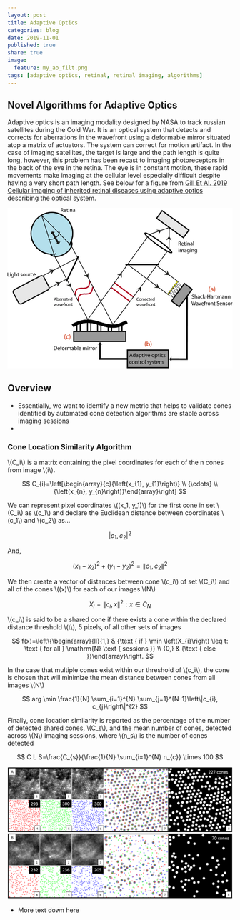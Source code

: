 ```yaml
---
layout: post
title: Adaptive Optics
categories: blog
date: 2019-11-01
published: true
share: true
image:
  feature: my_ao_filt.png
tags: [adaptive optics, retinal, retinal imaging, algorithms]
---
```


## Novel Algorithms for Adaptive Optics

Adaptive optics is an imaging modality designed by NASA to track russian satellites during the Cold War. It is an optical system that detects and corrects for aberrations in the wavefront using a deformable mirror situated atop a matrix of actuators. The system can correct for motion artifact. In the case of imaging satellites, the target is large and the path length is quite long, however, this problem has been recast to imaging photoreceptors in the back of the eye in the retina. The eye is in constant motion, these rapid movements make imaging at the cellular level especially difficult despite having a very short path length. See below for a figure from [Gill Et Al. 2019 Cellular imaging of inherited retinal diseases using adaptive optics](https://www.nature.com/articles/s41433-019-0474-3) describing the optical system.

![](/images/blogs/novel_algorithms/ao_system.png)

## Overview

- Essentially, we want to identify a new metric that helps to validate cones identified by automated cone detection algorithms are stable across imaging sessions
- 

### Cone Location Similarity Algorithm

\\(C_i\\) is a matrix containing the pixel coordinates for each of the n cones from image \\(i\\).

$$
C_{i}=\left[\begin{array}{c}{\left(x_{1}, y_{1}\right)} \\ {\cdots} \\ {\left(x_{n}, y_{n}\right)}\end{array}\right]
$$

We can represent pixel coordinates \\((x_1, y_1)\\) for the first cone in set \\(C_i\\) as \\(c_1\\) and declare the Euclidean distance between coordinates \\(c_1\\) and \\(c_2\\) as...

$$
|c_{1}, c_{2}|^{2}
$$

And,

$$
\left(x_{1}-x_{2}\right)^{2}+\left(y_{1}-y_{2}\right)^{2}=\left\|c_{1}, c_{2}\right\|^{2}
$$

We then create a vector of distances between cone \\(c_i\\) of set \\(C_i\\) and all of the cones \\((x)\\) for each of our images \\(N\\)

$$
X_{i}=\left\|c_{i}, x\right\|^{2}: x \in C_{N}
$$

\\(c_i\\) is said to be a shared cone if there exists a cone within the declared distance threshold \\(t\\), 5 pixels, of all other sets of images

$$
f(x)=\left\{\begin{array}{ll}{1,} & {\text { if } \min \left(X_{i}\right) \leq t: \text { for all } \mathrm{N} \text { sessions }} \\ {0,} & {\text { else }}\end{array}\right.
$$

In the case that multiple cones exist within our threshold of \\(c_i\\), the cone is chosen that will minimize the mean distance between cones from all images \\(N\\)

$$
arg \min \frac{1}{N} \sum_{i=1}^{N} \sum_{j=1}^{N-1}\left\|c_{i}, c_{j}\right\|^{2}
$$

Finally, cone location similarity is reported as the percentage of the number of detected shared cones, \\(C_s\\), and the mean number of cones, detected across \\(N\\) imaging sessions, where \\(n_s\\) is the number of cones detected

$$
C L S=\frac{C_{s}}{\frac{1}{N} \sum_{i=1}^{N} n_{c}} \times 100
$$


![](images/blogs/novel_algorithms/new_overview.png)

- More text down here

